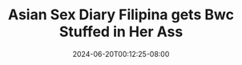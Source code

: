 --- 
title: "Asian Sex Diary  Filipina gets Bwc Stuffed in Her Ass"
description: "streaming  video bokep Asian Sex Diary  Filipina gets Bwc Stuffed in Her Ass tiktok full new"
date: 2024-06-20T00:12:25-08:00
file_code: "gwyjzq5s7zvx"
draft: false
cover: "5hd8b3dvgnrm7tp6.jpg"
tags: ["Asian", "Sex", "Diary", "Filipina", "gets", "Bwc", "Stuffed", "Her", "Ass", "bokep-indo", "bokep-viral", "bokep-ig"]
length: 833
fld_id: "1483167"
foldername: "Asian s3x diary Filipina"
categories: ["Asian s3x diary Filipina"]
views: 0
---
